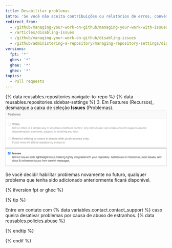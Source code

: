 ```yaml
---
title: Desabilitar problemas
intro: 'Se você não aceita contribuições ou relatórios de erros, convém desativar problemas do seu repositório.'
redirect_from:
  - /github/managing-your-work-on-github/managing-your-work-with-issues-and-pull-requests/disabling-issues
  - /articles/disabling-issues
  - /github/managing-your-work-on-github/disabling-issues
  - /github/administering-a-repository/managing-repository-settings/disabling-issues
versions:
  fpt: '*'
  ghes: '*'
  ghae: '*'
  ghec: '*'
topics:
  - Pull requests
---
```


{% data reusables.repositories.navigate-to-repo %}
{% data reusables.repositories.sidebar-settings %}
3. Em Features (Recursos), desmarque a caixa de seleção **Issues** (Problemas). ![Caixa de seleção Remove Issues (Remover problemas)](/assets/images/help/issues/issues_settings_remove_from_repo.png)

Se você decidir habilitar problemas novamente no futuro, qualquer problema que tenha sido adicionado anteriormente ficará disponível.

{% ifversion fpt or ghec %}

{% tip %}

Entre em contato com {% data variables.contact.contact_support %} caso queira desativar problemas por causa de abuso de estranhos.
{% data reusables.policies.abuse %}

{% endtip %}

{% endif %}
